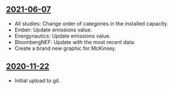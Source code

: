 ## [2021-06-07](https://github.com/faktaoklimatu/graphics/blob/cd3284d7d1e0d5674dbfe2af93f7dfe56411bd96/data-visualization/energetics/czechia/czech-electricity-transition-studies/cs-scenare-transformace.ai)

- All studies: Change order of categories in the installed capacity.
- Ember: Update emissions value.
- Energynautics: Update emissions value.
- BloombergNEF: Update with the most recent data.
- Create a brand new graphic for McKinsey.

## [2020-11-22](https://github.com/faktaoklimatu/graphics/blob/7baadd15d74047779361b5e676ed06a38073fea2/Data%20visualization/Energetics/Czechia/Czech%20electricity%20transition%20studies/cs-scenare-transformace.ai)

- Initial upload to git.


